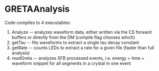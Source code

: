 # GRETAAnalysis

Code compiles to 4 executables:

1) Analyze -- analyzes waveform data, either written via the CS forward buffers or directly from the DM (compile flag chooses which)
2) getTau -- fits waveforms to extract a single tau decay constant
3) getRate -- counts LEDs to extract a rate for a given file (faster than full analysis)
4) readGreta -- analyzes SFB processed events, i.e. energy + time + waveform snippet for all segments in a crystal in one event
